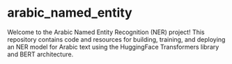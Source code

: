 # arabic_named_entity
Welcome to the Arabic Named Entity Recognition (NER) project! This repository contains code and resources for building, training, and deploying an NER model for Arabic text using the HuggingFace Transformers library and BERT architecture.
